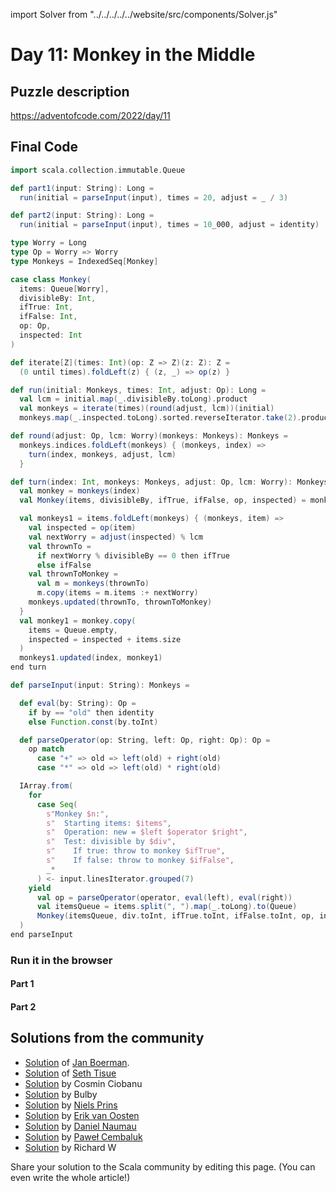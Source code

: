 import Solver from "../../../../../website/src/components/Solver.js"

# Day 11: Monkey in the Middle

## Puzzle description

https://adventofcode.com/2022/day/11

## Final Code
```scala
import scala.collection.immutable.Queue

def part1(input: String): Long =
  run(initial = parseInput(input), times = 20, adjust = _ / 3)

def part2(input: String): Long =
  run(initial = parseInput(input), times = 10_000, adjust = identity)

type Worry = Long
type Op = Worry => Worry
type Monkeys = IndexedSeq[Monkey]

case class Monkey(
  items: Queue[Worry],
  divisibleBy: Int,
  ifTrue: Int,
  ifFalse: Int,
  op: Op,
  inspected: Int
)

def iterate[Z](times: Int)(op: Z => Z)(z: Z): Z =
  (0 until times).foldLeft(z) { (z, _) => op(z) }

def run(initial: Monkeys, times: Int, adjust: Op): Long =
  val lcm = initial.map(_.divisibleBy.toLong).product
  val monkeys = iterate(times)(round(adjust, lcm))(initial)
  monkeys.map(_.inspected.toLong).sorted.reverseIterator.take(2).product

def round(adjust: Op, lcm: Worry)(monkeys: Monkeys): Monkeys =
  monkeys.indices.foldLeft(monkeys) { (monkeys, index) =>
    turn(index, monkeys, adjust, lcm)
  }

def turn(index: Int, monkeys: Monkeys, adjust: Op, lcm: Worry): Monkeys =
  val monkey = monkeys(index)
  val Monkey(items, divisibleBy, ifTrue, ifFalse, op, inspected) = monkey

  val monkeys1 = items.foldLeft(monkeys) { (monkeys, item) =>
    val inspected = op(item)
    val nextWorry = adjust(inspected) % lcm
    val thrownTo =
      if nextWorry % divisibleBy == 0 then ifTrue
      else ifFalse
    val thrownToMonkey =
      val m = monkeys(thrownTo)
      m.copy(items = m.items :+ nextWorry)
    monkeys.updated(thrownTo, thrownToMonkey)
  }
  val monkey1 = monkey.copy(
    items = Queue.empty,
    inspected = inspected + items.size
  )
  monkeys1.updated(index, monkey1)
end turn

def parseInput(input: String): Monkeys =

  def eval(by: String): Op =
    if by == "old" then identity
    else Function.const(by.toInt)

  def parseOperator(op: String, left: Op, right: Op): Op =
    op match
      case "+" => old => left(old) + right(old)
      case "*" => old => left(old) * right(old)

  IArray.from(
    for
      case Seq(
        s"Monkey $n:",
        s"  Starting items: $items",
        s"  Operation: new = $left $operator $right",
        s"  Test: divisible by $div",
        s"    If true: throw to monkey $ifTrue",
        s"    If false: throw to monkey $ifFalse",
        _*
      ) <- input.linesIterator.grouped(7)
    yield
      val op = parseOperator(operator, eval(left), eval(right))
      val itemsQueue = items.split(", ").map(_.toLong).to(Queue)
      Monkey(itemsQueue, div.toInt, ifTrue.toInt, ifFalse.toInt, op, inspected = 0)
  )
end parseInput
```

### Run it in the browser

#### Part 1

<Solver puzzle="day11-part1" year="2022"/>

#### Part 2

<Solver puzzle="day11-part2" year="2022"/>

## Solutions from the community

- [Solution](https://github.com/Jannyboy11/AdventOfCode2022/blob/master/src/main/scala/day11/Day11.scala) of [Jan Boerman](https://twitter.com/JanBoerman95).
- [Solution](https://github.com/SethTisue/adventofcode/blob/main/2022/src/test/scala/Day11.scala) of [Seth Tisue](https://github.com/SethTisue)
- [Solution](https://github.com/cosminci/advent-of-code/blob/master/src/main/scala/com/github/cosminci/aoc/_2022/Day11.scala) by Cosmin Ciobanu
- [Solution](https://github.com/TheDrawingCoder-Gamer/adventofcode2022/blob/master/src/main/scala/Day11.worksheet.sc) by Bulby
- [Solution](https://github.com/prinsniels/AdventOfCode2022/blob/master/src/main/scala/day11.scala) by [Niels Prins](https://github.com/prinsniels)
- [Solution](https://github.com/erikvanoosten/advent-of-code/blob/main/src/main/scala/nl/grons/advent/y2022/Day11.scala) by [Erik van Oosten](https://github.com/erikvanoosten)
- [Solution](https://github.com/danielnaumau/code-advent-2022/blob/master/src/main/scala/com/adventofcode/Day11.scala) by [Daniel Naumau](https://github.com/danielnaumau)
- [Solution](https://github.com/AvaPL/Advent-of-Code-2022/tree/main/src/main/scala/day11) by [Paweł Cembaluk](https://github.com/AvaPL)
- [Solution](https://github.com/w-r-z-k/aoc2022/blob/main/src/main/scala/Day11.scala) by Richard W

Share your solution to the Scala community by editing this page. (You can even write the whole article!)
